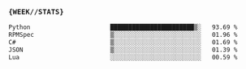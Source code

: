 ### `{WEEK//STATS}` 
<!--START_SECTION:waka-->

```txt
Python                      ███████████████████████▒░   93.69 %
RPMSpec                     ▒░░░░░░░░░░░░░░░░░░░░░░░░   01.96 %
C#                          ▒░░░░░░░░░░░░░░░░░░░░░░░░   01.69 %
JSON                        ▒░░░░░░░░░░░░░░░░░░░░░░░░   01.39 %
Lua                         ░░░░░░░░░░░░░░░░░░░░░░░░░   00.59 %
```

<!--END_SECTION:waka-->
